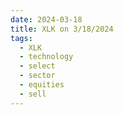 ```yaml
---
date: 2024-03-18
title: XLK on 3/18/2024
tags: 
  - XLK
  - technology
  - select
  - sector
  - equities
  - sell
---
```

<div class="post">
<snapshot-grid 
    :reports="['2024/03/15/CTA/XLK', '2024/03/18/CTA/XLK', '2024/03/18/MTP/XLK']"
    chart="2024/03/18/Chart/XLK"
/>
<p>

</p>
<p>

</p>
</div>